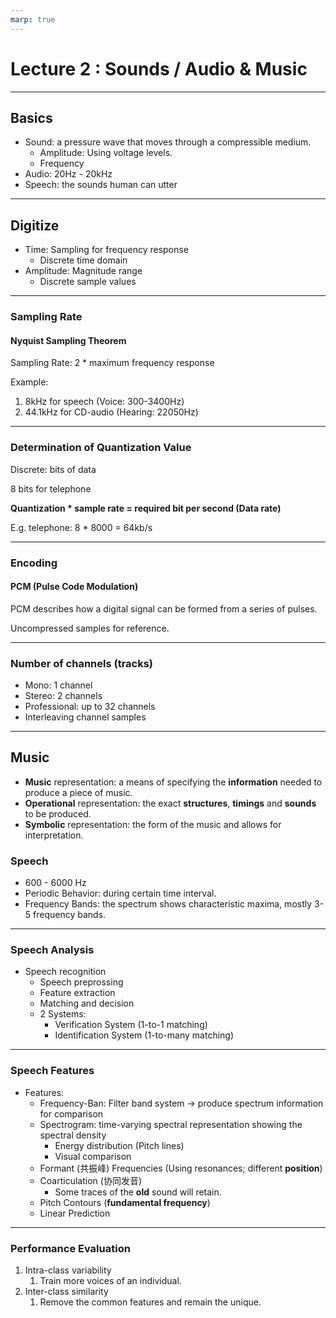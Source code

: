 ```yaml
---
marp: true
---
```


# Lecture 2 : Sounds / Audio & Music

---

## Basics

- Sound: a pressure wave that moves through a compressible medium.
  - Amplitude: Using voltage levels.
  - Frequency
- Audio: 20Hz - 20kHz
- Speech: the sounds human can utter


---

## Digitize

- Time: Sampling for frequency response
  - Discrete time domain
- Amplitude: Magnitude range
  - Discrete sample values

---

### Sampling Rate

#### Nyquist Sampling Theorem

Sampling Rate: 2 * maximum frequency response

Example:

1. 8kHz for speech (Voice: 300-3400Hz)
2. 44.1kHz for CD-audio (Hearing: 22050Hz)

---

### Determination of Quantization Value

Discrete: bits of data

8 bits for telephone

**Quantization * sample rate = required bit per second (Data rate)**

E.g. telephone: 8 * 8000 = 64kb/s

---

### Encoding

#### PCM (Pulse Code Modulation)

PCM describes how a digital signal can be formed from a series of pulses.

Uncompressed samples for reference.

---

### Number of channels (tracks)

- Mono: 1 channel
- Stereo: 2 channels
- Professional: up to 32 channels
- Interleaving channel samples

---

## Music

- **Music** representation: a means of specifying the **information** needed to produce a piece of music.
- **Operational** representation: the exact **structures**, **timings** and **sounds** to be produced.
- **Symbolic** representation: the form of the music and allows for interpretation.

### Speech

- 600 - 6000 Hz
- Periodic Behavior: during certain time interval.
- Frequency Bands: the spectrum shows characteristic maxima, mostly 3-5 frequency bands.

---

### Speech Analysis

- Speech recognition
  - Speech preprossing
  - Feature extraction
  - Matching and decision
  - 2 Systems:
    - Verification System (1-to-1 matching)
    - Identification System (1-to-many matching)

---

### Speech Features

- Features:
  - Frequency-Ban: Filter band system -> produce spectrum information for comparison
  - Spectrogram: time-varying spectral representation showing the spectral density
    - Energy distribution (Pitch lines)
    - Visual comparison
  - Formant (共振峰) Frequencies (Using resonances; different **position**)
  - Coarticulation (协同发音)
    - Some traces of the **old** sound will retain.
  - Pitch Contours (**fundamental frequency**)
  - Linear Prediction

---

### Performance Evaluation

1. Intra-class variability
   1. Train more voices of an individual.
2. Inter-class similarity
   1. Remove the common features and remain the unique.